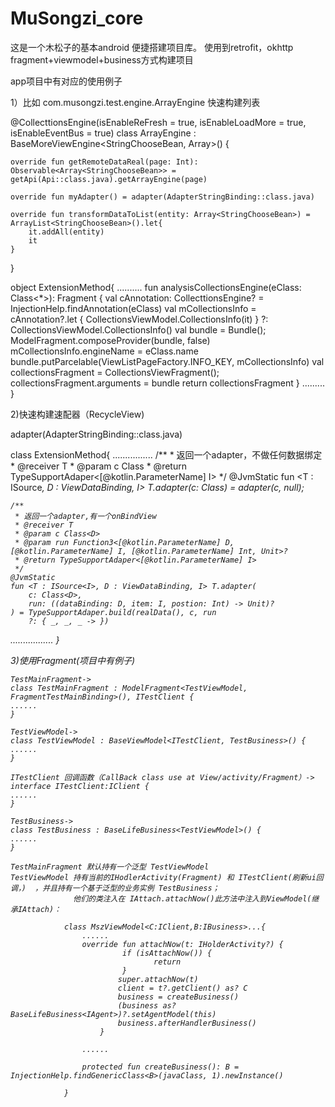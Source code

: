 # MuSongzi_core
这是一个木松子的基本android 便捷搭建项目库。
使用到retrofit，okhttp
fragment+viewmodel+business方式构建项目


app项目中有对应的使用例子

1）比如  com.musongzi.test.engine.ArrayEngine 快速构建列表


@CollecttionsEngine(isEnableReFresh = true, isEnableLoadMore = true, isEnableEventBus = true)
class ArrayEngine : BaseMoreViewEngine<StringChooseBean, Array<StringChooseBean>>() {

    override fun getRemoteDataReal(page: Int): Observable<Array<StringChooseBean>> = getApi(Api::class.java).getArrayEngine(page)

    override fun myAdapter() = adapter(AdapterStringBinding::class.java)

    override fun transformDataToList(entity: Array<StringChooseBean>) = ArrayList<StringChooseBean>().let{
        it.addAll(entity)
        it
    }

}

object ExtensionMethod{
    ..........
      fun analysisCollectionsEngine(eClass: Class<*>): Fragment {
        val cAnnotation: CollecttionsEngine? = InjectionHelp.findAnnotation(eClass)
        val mCollectionsInfo = cAnnotation?.let {
            CollectionsViewModel.CollectionsInfo(it)
        } ?: CollectionsViewModel.CollectionsInfo()
        val bundle = Bundle();
        ModelFragment.composeProvider(bundle, false)
        mCollectionsInfo.engineName = eClass.name
        bundle.putParcelable(ViewListPageFactory.INFO_KEY, mCollectionsInfo)
        val collectionsFragment = CollectionsViewFragment();
        collectionsFragment.arguments = bundle
        return collectionsFragment
    }
    .........
  }
  
2)快速构建速配器（RecycleView)
  
  adapter(AdapterStringBinding::class.java)
  
  class ExtensionMethod{
  ................
  /**
     * 返回一个adapter，不做任何数据绑定
     * @receiver T
     * @param c Class<D>
     * @return TypeSupportAdaper<[@kotlin.ParameterName] I>
     */
    @JvmStatic
    fun <T : ISource<I>, D : ViewDataBinding, I> T.adapter(c: Class<D>) = adapter(c, null);

    /**
     * 返回一个adapter,有一个onBindView
     * @receiver T
     * @param c Class<D>
     * @param run Function3<[@kotlin.ParameterName] D, [@kotlin.ParameterName] I, [@kotlin.ParameterName] Int, Unit>?
     * @return TypeSupportAdaper<[@kotlin.ParameterName] I>
     */
    @JvmStatic
    fun <T : ISource<I>, D : ViewDataBinding, I> T.adapter(
        c: Class<D>,
        run: ((dataBinding: D, item: I, postion: Int) -> Unit)?
    ) = TypeSupportAdaper.build(realData(), c, run
        ?: { _, _, _ -> })
  .................
  }
    
3)使用Fragment(项目中有例子)
    
    TestMainFragment->
    class TestMainFragment : ModelFragment<TestViewModel, FragmentTestMainBinding>(), ITestClient {
    ......
    }
    
    TestViewModel->
    class TestViewModel : BaseViewModel<ITestClient, TestBusiness>() {
    ......
    }
    
    ITestClient 回调函数（CallBack class use at View/activity/Fragment）->
    interface ITestClient:IClient {
    ......
    }
    
    TestBusiness->
    class TestBusiness : BaseLifeBusiness<TestViewModel>() {
    ......
    }
    
    TestMainFragment 默认持有一个泛型 TestViewModel
    TestViewModel 持有当前的IHodlerActivity(Fragment) 和 ITestClient(刷新ui回调，)  ，并且持有一个基于泛型的业务实例 TestBusiness；
                  他们的类注入在 IAttach.attachNow()此方法中注入到ViewModel(继承IAttach)：
   
                class MszViewModel<C:IClient,B:IBusiness>...{
                    ......
                    override fun attachNow(t: IHolderActivity?) {
                             if (isAttachNow()) {
                                    return
                             }
                            super.attachNow(t)
                            client = t?.getClient() as? C
                            business = createBusiness()
                            (business as? BaseLifeBusiness<IAgent>)?.setAgentModel(this)
                            business.afterHandlerBusiness()
                        }
    
                    ......
    
                    protected fun createBusiness(): B = InjectionHelp.findGenericClass<B>(javaClass, 1).newInstance()
    
                }
    
    
    
    
    
    
    
    
    
    
    
    



